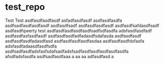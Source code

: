 # test_repo
Test
Test
asdfasdfasdfasdf
asfadfasdfasdf
asdfasdfasdfa
asdfsadfasdfasdfasdf
asdfasdfsadf
asdfasdfasdfasdf
asdfasdfsafdasdfsadf
asdfasdfqwerty
test
asdfasdfasdfasdfasdfsadfsdfasdfa
adsfasdfasdfadf
asdfasdfasfasdfasdf
asdfasdfasdfadfadasdfsdafasda
asdfasdfasdf
asdfasdfasdfadasdfasd
asdfasdfasdfasdfasdaa
asdfasdfasdfdsfasfa
adsfasdfadaasdfasdfsdfa
asdfsadfasdfadsfasfsdafsadfadsfsadfasdfasdfasdfasdfasdfa
afsdfadsfasdfa
asdfsadfasdfaaa
a
aa
aa
adfasdfasd
a
